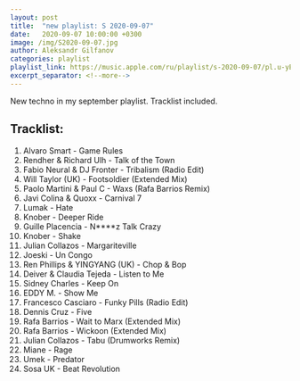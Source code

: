 ```yaml
---
layout: post
title:  "new playlist: S 2020-09-07"
date:   2020-09-07 10:00:00 +0300
image: /img/S2020-09-07.jpg
author: Aleksandr Gilfanov
categories: playlist
playlist_link: https://music.apple.com/ru/playlist/s-2020-09-07/pl.u-yEJ1h9DpgNV
excerpt_separator: <!--more-->
---
```

New techno in my september playlist. Tracklist included.
<!--more-->
## Tracklist:
1. Alvaro Smart - Game Rules
2. Rendher & Richard Ulh - Talk of the Town
3. Fabio Neural & DJ Fronter - Tribalism (Radio Edit)
4. Will Taylor (UK) - Footsoldier (Extended Mix)
5. Paolo Martini & Paul C - Waxs (Rafa Barrios Remix)
6. Javi Colina & Quoxx - Carnival 7
7. Lumak - Hate
8. Knober - Deeper Ride
9. Guille Placencia - N****z Talk Crazy
10. Knober - Shake
11. Julian Collazos - Margariteville
12. Joeski - Un Congo
13. Ren Phillips & YINGYANG (UK) - Chop & Bop
14. Deiver & Claudia Tejeda - Listen to Me
15. Sidney Charles - Keep On
16. EDDY M. - Show Me
17. Francesco Casciaro - Funky Pills (Radio Edit)
18. Dennis Cruz - Five
19. Rafa Barrios - Wait to Marx (Extended Mix)
20. Rafa Barrios - Wickoon (Extended Mix)
21. Julian Collazos - Tabu (Drumworks Remix)
22. Miane - Rage
23. Umek - Predator
24. Sosa UK - Beat Revolution
